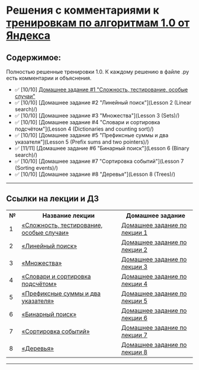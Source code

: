 # Решения с комментариями к [тренировкам по алгоритмам 1.0 от Яндекса](https://yandex.ru/yaintern/algorithm-training_1)

## Содержимое:

Полностью решенные тренировки 1.0. К каждому решению в файле .py есть комментарии и объяснения.

- :white_check_mark: [10/10] [Домашнее задание #1 "Сложность, тестирование, особые случаи"](Lesson_1_(Complexity,_testing,_special_cases)/)
- :white_check_mark: [10/10] [Домашнее задание #2 "Линейный поиск"](Lesson 2 (Linear search)/)
- :white_check_mark: [10/10] [Домашнее задание #3 "Множества"](Lesson 3 (Sets)/)
- :white_check_mark: [10/10] [Домашнее задание #4 "Словари и сортировка подсчётом"](Lesson 4 (Dictionaries and counting sort)/)
- :white_check_mark: [10/10] [Домашнее задание #5 "Префиксные суммы и два указателя"](Lesson 5 (Prefix sums and two pointers)/)
- :white_check_mark: [11/11] [Домашнее задание #6 "Бинарный поиск"](Lesson 6 (Binary search)/)
- :white_check_mark: [10/10] [Домашнее задание #7 "Сортировка событий"](Lesson 7 (Sorting events)/)
- :white_check_mark: [10/10] [Домашнее задание #8 "Деревья"](Lesson 8 (Trees)/)


---
## Ссылки на лекции и ДЗ

<table>
<tr>
  <th>№</th>
  <th>Название лекции</th>
  <th>Домашнее задание</th>
</tr> 

<tr>
  <td>1</td>
  <td><a href = "https://www.youtube.com/watch?v=QLhqYNsPIVo">«Сложность, тестирование, особые случаи»</a></td>
  <td><a href = "https://contest.yandex.ru/contest/27393/enter/?utm_campaign=training4&utm_content=reminder&utm_medium=email&utm_source=mindbox">Домашнее задание по лекции 1</a></td>
</tr>

<tr>
  <td>2</td>
  <td><a href = "https://www.youtube.com/watch?v=SKwB41FrGgU">«Линейный поиск»</a></td>
  <td><a href = "https://contest.yandex.ru/contest/27472/enter/?utm_campaign=training4&utm_content=reminder&utm_medium=email&utm_source=mindbox">Домашнее задание по лекции 2</a></td>
</tr>

<tr>
  <td>3</td>
  <td><a href = "https://www.youtube.com/watch?v=PUpmV2ieIHA">«Множества»</a></td>
  <td><a href = "https://contest.yandex.ru/contest/27663/enter/?utm_campaign=training4&utm_content=reminder&utm_medium=email&utm_source=mindbox">Домашнее задание по лекции 3</a></td>
</tr>

<tr>
  <td>4</td>
  <td><a href = "https://www.youtube.com/watch?v=Nb5mW1yWVSs">«Словари и сортировка подсчётом»</a></td>
  <td><a href = "https://contest.yandex.ru/contest/27665/enter/?utm_campaign=training4&utm_content=reminder&utm_medium=email&utm_source=mindbox">Домашнее задание по лекции 4</a></td>
</tr>

<tr>
  <td>5</td>
  <td><a href = "https://www.youtube.com/watch?v=de28y8Dcvkg">«Префиксные суммы и два указателя»</a></td>
  <td><a href = "https://contest.yandex.ru/contest/27794/enter/?utm_campaign=training4&utm_content=reminder&utm_medium=email&utm_source=mindbox">Домашнее задание по лекции 5</a></td>
</tr>

<tr>
  <td>6</td>
  <td><a href = "https://www.youtube.com/watch?v=YENpZexHfuk">«Бинарный поиск»</a></td>
  <td><a href = "https://contest.yandex.ru/contest/27844/enter/?utm_campaign=training4&utm_content=reminder&utm_medium=email&utm_source=mindbox">Домашнее задание по лекции 6</a></td>
</tr>

<tr>
  <td>7</td>
  <td><a href = "https://www.youtube.com/watch?v=hGixDBO-p6Q">«Сортировка событий»</a></td>
  <td><a href = "https://contest.yandex.ru/contest/27883/enter/?utm_campaign=training4&utm_content=reminder&utm_medium=email&utm_source=mindbox">Домашнее задание по лекции 7</a></td>
</tr>

<tr>
  <td>8</td>
  <td><a href = "https://www.youtube.com/watch?v=lEJzqHgyels">«Деревья»</a></td>
  <td><a href = "https://contest.yandex.ru/contest/28069/enter/?utm_campaign=training4&utm_content=reminder&utm_medium=email&utm_source=mindbox">Домашнее задание по лекции 8</a></td>
</tr>

</table>

---
